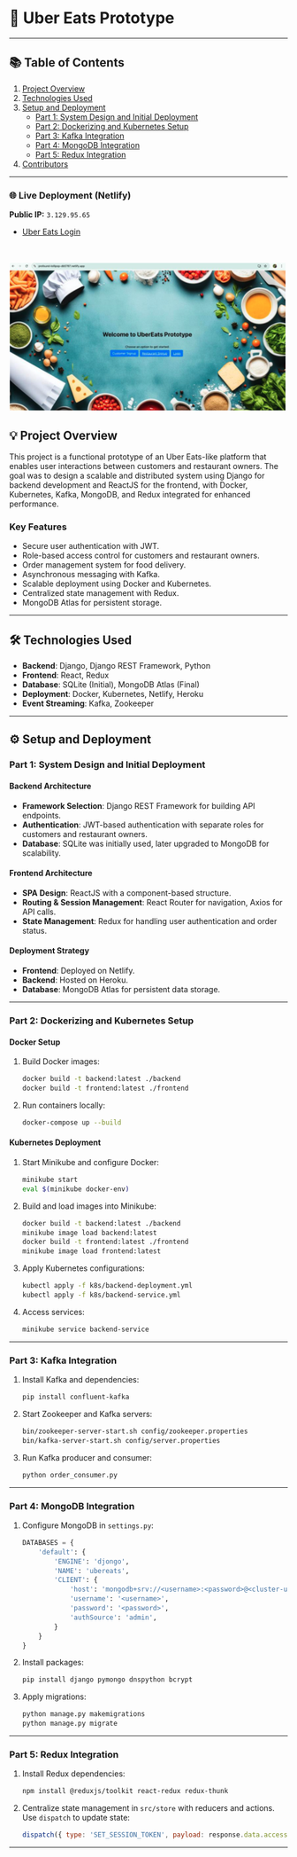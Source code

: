 # 🚀 Uber Eats Prototype

---

## 📚 Table of Contents
1. [Project Overview](#project-overview)  
2. [Technologies Used](#technologies-used)  
3. [Setup and Deployment](#setup-and-deployment)  
   - [Part 1: System Design and Initial Deployment](#part-1-system-design-and-initial-deployment)  
   - [Part 2: Dockerizing and Kubernetes Setup](#part-2-dockerizing-and-kubernetes-setup)  
   - [Part 3: Kafka Integration](#part-3-kafka-integration)  
   - [Part 4: MongoDB Integration](#part-4-mongodb-integration)  
   - [Part 5: Redux Integration](#part-5-redux-integration)  
4. [Contributors](#contributors)  

---

### 🌐 **Live Deployment (Netlify)**
**Public IP:** `3.129.95.65`  
   - [Uber Eats Login](https://profound-lollipop-db5787.netlify.app/)
<br>
<br>

<img src="frontend_/img2.png" alt="Uber Eats Dashboard" width="500"/>

## 💡 Project Overview
This project is a functional prototype of an Uber Eats-like platform that enables user interactions between customers and restaurant owners. The goal was to design a scalable and distributed system using Django for backend development and ReactJS for the frontend, with Docker, Kubernetes, Kafka, MongoDB, and Redux integrated for enhanced performance.

### **Key Features**
- Secure user authentication with JWT.
- Role-based access control for customers and restaurant owners.
- Order management system for food delivery.
- Asynchronous messaging with Kafka.
- Scalable deployment using Docker and Kubernetes.
- Centralized state management with Redux.
- MongoDB Atlas for persistent storage.

---

## 🛠️ Technologies Used
- **Backend**: Django, Django REST Framework, Python  
- **Frontend**: React, Redux  
- **Database**: SQLite (Initial), MongoDB Atlas (Final)  
- **Deployment**: Docker, Kubernetes, Netlify, Heroku  
- **Event Streaming**: Kafka, Zookeeper  

---

## ⚙️ Setup and Deployment

### **Part 1: System Design and Initial Deployment**

#### **Backend Architecture**
- **Framework Selection**: Django REST Framework for building API endpoints.
- **Authentication**: JWT-based authentication with separate roles for customers and restaurant owners.
- **Database**: SQLite was initially used, later upgraded to MongoDB for scalability.

#### **Frontend Architecture**
- **SPA Design**: ReactJS with a component-based structure.
- **Routing & Session Management**: React Router for navigation, Axios for API calls.
- **State Management**: Redux for handling user authentication and order status.

#### **Deployment Strategy**
- **Frontend**: Deployed on Netlify.
- **Backend**: Hosted on Heroku.
- **Database**: MongoDB Atlas for persistent data storage.

---

### **Part 2: Dockerizing and Kubernetes Setup**

#### **Docker Setup**
1. Build Docker images:
   ```bash
   docker build -t backend:latest ./backend
   docker build -t frontend:latest ./frontend
   ```
2. Run containers locally:
   ```bash
   docker-compose up --build
   ```

#### **Kubernetes Deployment**
1. Start Minikube and configure Docker:
   ```bash
   minikube start
   eval $(minikube docker-env)
   ```
2. Build and load images into Minikube:
   ```bash
   docker build -t backend:latest ./backend
   minikube image load backend:latest
   docker build -t frontend:latest ./frontend
   minikube image load frontend:latest
   ```
3. Apply Kubernetes configurations:
   ```bash
   kubectl apply -f k8s/backend-deployment.yml
   kubectl apply -f k8s/backend-service.yml
   ```
4. Access services:
   ```bash
   minikube service backend-service
   ```

---

### **Part 3: Kafka Integration**
1. Install Kafka and dependencies:
   ```bash
   pip install confluent-kafka
   ```
2. Start Zookeeper and Kafka servers:
   ```bash
   bin/zookeeper-server-start.sh config/zookeeper.properties
   bin/kafka-server-start.sh config/server.properties
   ```
3. Run Kafka producer and consumer:
   ```bash
   python order_consumer.py
   ```

---

### **Part 4: MongoDB Integration**
1. Configure MongoDB in `settings.py`:
   ```python
   DATABASES = {
       'default': {
           'ENGINE': 'djongo',
           'NAME': 'ubereats',
           'CLIENT': {
               'host': 'mongodb+srv://<username>:<password>@<cluster-url>/ubereats',
               'username': '<username>',
               'password': '<password>',
               'authSource': 'admin',
           }
       }
   }
   ```
2. Install packages:
   ```bash
   pip install django pymongo dnspython bcrypt
   ```
3. Apply migrations:
   ```bash
   python manage.py makemigrations
   python manage.py migrate
   ```

---

### **Part 5: Redux Integration**
1. Install Redux dependencies:
   ```bash
   npm install @reduxjs/toolkit react-redux redux-thunk
   ```
2. Centralize state management in `src/store` with reducers and actions. Use `dispatch` to update state:
   ```javascript
   dispatch({ type: 'SET_SESSION_TOKEN', payload: response.data.access });
   ```

---
